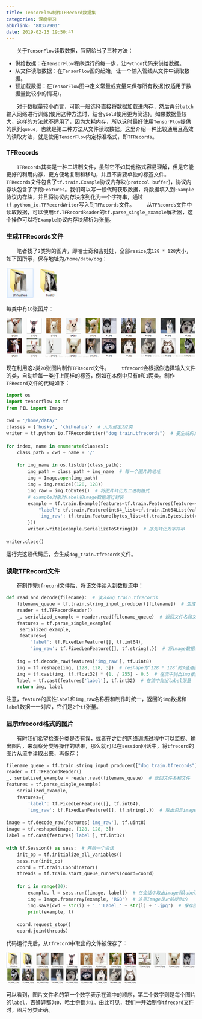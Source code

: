 ```yaml
---
title: TensorFlow制作TFRecord数据集
categories: 深度学习
abbrlink: '88377901'
date: 2019-02-15 19:50:47
---
```

&emsp;&emsp;关于`TensorFlow`读取数据，官网给出了三种方法：<!--more-->

- 供给数据：在`TensorFlow`程序运行的每一步，让`Python`代码来供给数据。
- 从文件读取数据：在`TensorFlow`图的起始，让一个输入管线从文件中读取数据。
- 预加载数据：在`TensorFlow`图中定义常量或变量来保存所有数据(仅适用于数据量比较小的情况)。

&emsp;&emsp;对于数据量较小而言，可能一般选择直接将数据加载进内存，然后再分`batch`输入网络进行训练(使用这种方法时，结合`yield`使用更为简洁)。如果数据量较大，这样的方法就不适用了，因为太耗内存，所以这时最好使用`TensorFlow`提供的队列`queue`，也就是第二种方法从文件读取数据。这里介绍一种比较通用且高效的读取方法，就是使用`TensorFlow`内定标准格式，即`TFRecords`。

### TFRecords

&emsp;&emsp;`TFRecords`其实是一种二进制文件，虽然它不如其他格式容易理解，但是它能更好的利用内存，更方便地复制和移动，并且不需要单独的标签文件。
&emsp;&emsp;`TFRecords`文件包含了`tf.train.Example`协议内存块(`protocol buffer`)，协议内存块包含了字段`Features`。我们可以写一段代码获取数据，将数据填入到`Example`协议内存块，并且将协议内存块序列化为一个字符串，通过`tf.python_io.TFRecordWriter`写入到`TFRecords`文件。
&emsp;&emsp;从`TFRecords`文件中读取数据，可以使用`tf.TFRecordReader`的`tf.parse_single_example`解析器，这个操作可以将`Example`协议内存块解析为张量。

### 生成TFRecords文件

&emsp;&emsp;笔者找了`2`类狗的图片，即哈士奇和吉娃娃，全部`resize`成`128 * 128`大小，如下图所示，保存地址为`/home/data/dog`：

<img src="./TensorFlow制作TFRecord数据集/1.png">

每类中有`10`张图片：

<img src="./TensorFlow制作TFRecord数据集/2.png" height="106" width="518">

现在利用这`2`类`20`张图片制作`TFRecord`文件。
&emsp;&emsp;`tfrecord`会根据你选择输入文件的类，自动给每一类打上同样的标签，例如在本例中只有`0`和`1`两类。制作`TFRecord`文件的代码如下：

``` python
import os
import tensorflow as tf
from PIL import Image
​
cwd = '/home/data/'
classes = {'husky', 'chihuahua'}  # 人为设定为2类
writer = tf.python_io.TFRecordWriter("dog_train.tfrecords")  # 要生成的文件
​
for index, name in enumerate(classes):
    class_path = cwd + name + '/'

    for img_name in os.listdir(class_path):
        img_path = class_path + img_name  # 每一个图片的地址
        img = Image.open(img_path)
        img = img.resize((128, 128))
        img_raw = img.tobytes()  # 将图片转化为二进制格式
        # example对象对label和image数据进行封装
        example = tf.train.Example(features=tf.train.Features(feature={
            "label": tf.train.Feature(int64_list=tf.train.Int64List(value=[index])),
            'img_raw': tf.train.Feature(bytes_list=tf.train.BytesList(value=[img_raw]))
        }))
        writer.write(example.SerializeToString())  # 序列转化为字符串
​
writer.close()
```

运行完这段代码后，会生成`dog_train.tfrecords`文件。

### 读取TFRecord文件

&emsp;&emsp;在制作完`tfrecord`文件后，将该文件读入到数据流中：

``` python
def read_and_decode(filename):  # 读入dog_train.tfrecords
    filename_queue = tf.train.string_input_producer([filename])  # 生成一个queue队列
    reader = tf.TFRecordReader()
    _, serialized_example = reader.read(filename_queue)  # 返回文件名和文件
    features = tf.parse_single_example(
     serialized_example,
     features={
         'label': tf.FixedLenFeature([], tf.int64),
         'img_raw': tf.FixedLenFeature([], tf.string),})  # 将image数据和label取出来

    img = tf.decode_raw(features['img_raw'], tf.uint8)
    img = tf.reshape(img, [128, 128, 3])  # reshape为“128 * 128”的3通道图片
    img = tf.cast(img, tf.float32) * (1. / 255) - 0.5  # 在流中抛出img张量
    label = tf.cast(features['label'], tf.int32)  # 在流中抛出label张量
    return img, label
```

注意，`feature`的属性`label`和`img_raw`名称要和制作时统一，返回的`img`数据和`label`数据一一对应，它们是`2`个`tf`张量。

### 显示tfrecord格式的图片

&emsp;&emsp;有时我们希望检查分类是否有误，或者在之后的网络训练过程中可以监视、输出图片，来观察分类等操作的结果，那么就可以在`session`回话中，将`tfrecord`的图片从流中读取出来，再保存：

``` python
filename_queue = tf.train.string_input_producer(["dog_train.tfrecords"])  # 读入流中
reader = tf.TFRecordReader()
_, serialized_example = reader.read(filename_queue)  # 返回文件名和文件
features = tf.parse_single_example(
    serialized_example,
    features={
        'label': tf.FixedLenFeature([], tf.int64),
        'img_raw': tf.FixedLenFeature([], tf.string),})  # 取出包含image和label的feature对象
​
image = tf.decode_raw(features['img_raw'], tf.uint8)
image = tf.reshape(image, [128, 128, 3])
label = tf.cast(features['label'], tf.int32)
​
with tf.Session() as sess:  # 开始一个会话
    init_op = tf.initialize_all_variables()
    sess.run(init_op)
    coord = tf.train.Coordinator()
    threads = tf.train.start_queue_runners(coord=coord)

    for i in range(20):
        example, l = sess.run([image, label])  # 在会话中取出image和label
        img = Image.fromarray(example, 'RGB')  # 这里Image是之前提到的
        img.save(cwd + str(i) + '_''Label_' + str(l) + '.jpg')  # 保存图片
        print(example, l)

    coord.request_stop()
    coord.join(threads)
```

代码运行完后，从`tfrecord`中取出的文件被保存了：

<img src="./TensorFlow制作TFRecord数据集/3.png">

可以看到，图片文件名的第一个数字表示在流中的顺序，第二个数字则是每个图片的`label`，吉娃娃都为`0`，哈士奇都为`1`。由此可见，我们一开始制作`tfrecord`文件时，图片分类正确。